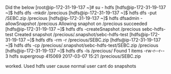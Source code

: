 Did the below
 [root@ip-172-31-19-137 ~]# su - hdfs
 [hdfs@ip-172-31-19-137 ~]$ hdfs dfs -mkdir /precious
 [hdfs@ip-172-31-19-137 ~]$ hdfs dfs -put /SEBC.zip /precious
 [hdfs@ip-172-31-19-137 ~]$ hdfs dfsadmin -allowSnapshot /precious
 Allowing snaphot on /precious succeeded
 [hdfs@ip-172-31-19-137 ~]$ hdfs dfs -createSnapshot /precious sebc-hdfs-test
 Created snapshot /precious/.snapshot/sebc-hdfs-test
 [hdfs@ip-172-31-19-137 ~]$ hdfs dfs -rm -r /precious/SEBC.zip
 [hdfs@ip-172-31-19-137 ~]$ hdfs dfs -cp /precious/.snapshot/sebc-hdfs-test/SEBC.zip /precious
 [hdfs@ip-172-31-19-137 ~]$ hdfs dfs -ls /precious/
 Found 1 items
 -rw-r--r-- 3 hdfs supergroup 415069 2017-03-07 15:21 /precious/SEBC.zip

worked. Used hdfs user cause normal user cant do snapshots
